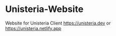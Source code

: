 # Unisteria-Website

Website for Unisteria Client
https://unisteria.dev or https://unisteria.netlify.app
